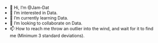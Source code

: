 - 👋 Hi, I’m @Jam-Dat
- 👀 I’m interested in Data.
- 🌱 I’m currently learning Data.
- 💞️ I’m looking to collaborate on Data.
- 📫 How to reach me throw an outlier into the wind, and wait for it to find me (Minimum 3 standard deviations).

<!---
Jam-Dat/Jam-Dat is a ✨ special ✨ repository because its `README.md` (this file) appears on your GitHub profile.
You can click the Preview link to take a look at your changes.
--->
